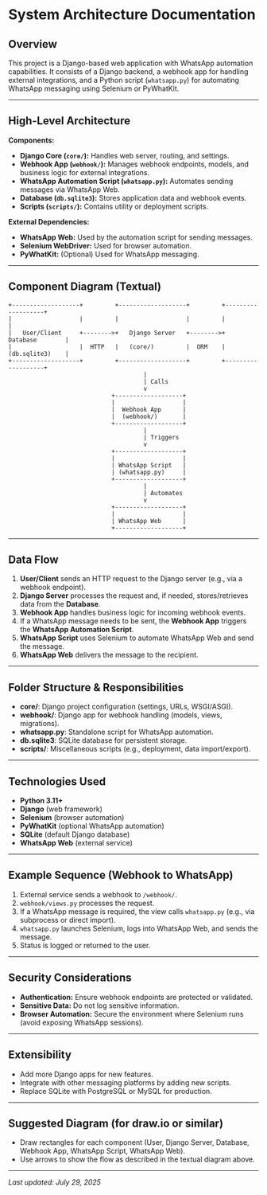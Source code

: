# System Architecture Documentation

## Overview
This project is a Django-based web application with WhatsApp automation capabilities. It consists of a Django backend, a webhook app for handling external integrations, and a Python script (`whatsapp.py`) for automating WhatsApp messaging using Selenium or PyWhatKit.

---

## High-Level Architecture

**Components:**
- **Django Core (`core/`):** Handles web server, routing, and settings.
- **Webhook App (`webhook/`):** Manages webhook endpoints, models, and business logic for external integrations.
- **WhatsApp Automation Script (`whatsapp.py`):** Automates sending messages via WhatsApp Web.
- **Database (`db.sqlite3`):** Stores application data and webhook events.
- **Scripts (`scripts/`):** Contains utility or deployment scripts.

**External Dependencies:**
- **WhatsApp Web:** Used by the automation script for sending messages.
- **Selenium WebDriver:** Used for browser automation.
- **PyWhatKit:** (Optional) Used for WhatsApp messaging.

---

## Component Diagram (Textual)

```
+-------------------+         +-------------------+         +-------------------+
|                   |         |                   |         |                   |
|   User/Client     +-------->+   Django Server   +-------->+   Database        |
|                   |  HTTP   |   (core/)         |  ORM    |   (db.sqlite3)    |
+-------------------+         +-------------------+         +-------------------+
                                      |
                                      | Calls
                                      v
                             +-------------------+
                             |                   |
                             |  Webhook App      |
                             |  (webhook/)       |
                             +-------------------+
                                      |
                                      | Triggers
                                      v
                             +-------------------+
                             |                   |
                             | WhatsApp Script   |
                             | (whatsapp.py)     |
                             +-------------------+
                                      |
                                      | Automates
                                      v
                             +-------------------+
                             |                   |
                             | WhatsApp Web      |
                             +-------------------+
```

---

## Data Flow

1. **User/Client** sends an HTTP request to the Django server (e.g., via a webhook endpoint).
2. **Django Server** processes the request and, if needed, stores/retrieves data from the **Database**.
3. **Webhook App** handles business logic for incoming webhook events.
4. If a WhatsApp message needs to be sent, the **Webhook App** triggers the **WhatsApp Automation Script**.
5. **WhatsApp Script** uses Selenium to automate WhatsApp Web and send the message.
6. **WhatsApp Web** delivers the message to the recipient.

---

## Folder Structure & Responsibilities

- **core/**: Django project configuration (settings, URLs, WSGI/ASGI).
- **webhook/**: Django app for webhook handling (models, views, migrations).
- **whatsapp.py**: Standalone script for WhatsApp automation.
- **db.sqlite3**: SQLite database for persistent storage.
- **scripts/**: Miscellaneous scripts (e.g., deployment, data import/export).

---

## Technologies Used

- **Python 3.11+**
- **Django** (web framework)
- **Selenium** (browser automation)
- **PyWhatKit** (optional WhatsApp automation)
- **SQLite** (default Django database)
- **WhatsApp Web** (external service)

---

## Example Sequence (Webhook to WhatsApp)

1. External service sends a webhook to `/webhook/`.
2. `webhook/views.py` processes the request.
3. If a WhatsApp message is required, the view calls `whatsapp.py` (e.g., via subprocess or direct import).
4. `whatsapp.py` launches Selenium, logs into WhatsApp Web, and sends the message.
5. Status is logged or returned to the user.

---

## Security Considerations

- **Authentication:** Ensure webhook endpoints are protected or validated.
- **Sensitive Data:** Do not log sensitive information.
- **Browser Automation:** Secure the environment where Selenium runs (avoid exposing WhatsApp sessions).

---

## Extensibility

- Add more Django apps for new features.
- Integrate with other messaging platforms by adding new scripts.
- Replace SQLite with PostgreSQL or MySQL for production.

---

## Suggested Diagram (for draw.io or similar)

- Draw rectangles for each component (User, Django Server, Database, Webhook App, WhatsApp Script, WhatsApp Web).
- Use arrows to show the flow as described in the textual diagram above.

---

*Last updated: July 29, 2025*

